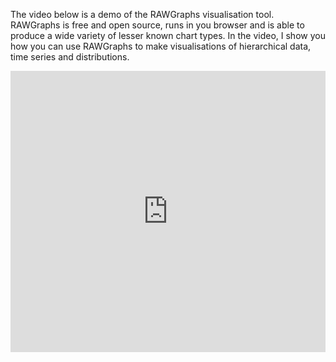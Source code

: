 The video below is a demo of the RAWGraphs visualisation tool. RAWGraphs is free and open source, runs in you browser and is able to produce a wide variety of lesser known chart types. In the video, I show you how you can use RAWGraphs to make visualisations of hierarchical data, time series and distributions.

<iframe width="100%" height="450" src="https://www.youtube.com/embed/MkWBNVR6MX4" title="YouTube video player" frameborder="0" allow="accelerometer; autoplay; clipboard-write; encrypted-media; gyroscope; picture-in-picture; web-share" allowfullscreen></iframe>